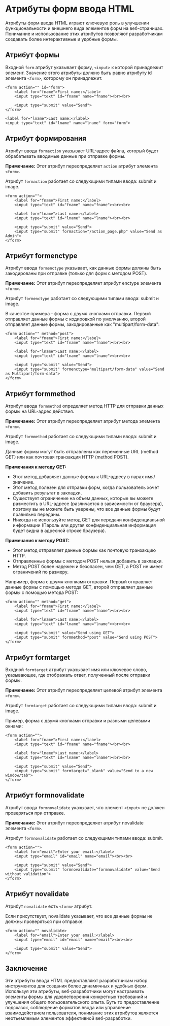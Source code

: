 # Атрибуты форм ввода HTML

Атрибуты форм ввода HTML играют ключевую роль в улучшении функциональности и внешнего вида элементов форм на веб-страницах. Понимание и использование этих атрибутов позволяют разработчикам создавать более интерактивные и удобные формы.

## Атрибут формы

Входной ``form`` атрибут указывает форму, ``<input>`` к которой принадлежит элемент. Значение этого атрибуты должно быть равно атрибуту id элемента ``<form>``, которому он принадлежит.

```
<form action="" id="form">
    <label for="fname">First name:</label>
    <input type="text" id="fname" name="fname"><br><br>

    <input type="submit" value="Send">
</form>

<label for="lname">Last name:</label>
<input type="text" id="lname" name="lname" form="form">
```

## Атрибут формирования

Атрибут ввода ``formaction`` указывает URL-адрес файла, который будет обрабатывать вводимые данные при отправке формы.

**Примечание:** Этот атрибут переопределяет ``action`` атрибут элемента ``<form>``.

Атрибут ``formaction`` работает со следующими типами ввода: submit и image.

```
<form action="">
    <label for="fname">First name:</label>
    <input type="text" id="fname" name="fname"><br><br>

    <label for="lname">Last name:</label>
    <input type="text" id="lname" name="lname"><br><br>

    <input type="submit" value="Send">
    <input type="submit" formaction="/action_page.php" value="Send as Admin">
</form>
```

## Атрибут formenctype

Атрибут ввода ``formenctype`` указывает, как данные формы должны быть закодированы при отправке (только для форм с методом POST).

**Примечание:** Этот атрибут переопределяет атрибут enctype элемента ``<form>``.

Атрибут ``formenctype`` работает со следующими типами ввода: submit и image.

В качестве примера - форма с двумя кнопками отправки. Первый отправляет данные формы с кодировкой по умолчанию, второй отправляет данные формы, закодированные как "multipart/form-data":

```
<form action="" method="post">
    <label for="fname">First name:</label>
    <input type="text" id="fname" name="fname"><br><br>

    <label for="lname">Last name:</label>
    <input type="text" id="lname" name="lname"><br><br>

    <input type="submit" value="Send">
    <input type="submit" formenctype="multipart/form-data" value="Send as Multipart/form-data">
</form>
```

## Атрибут formmethod

Атрибут ввода ``formmethod`` определяет метод HTTP для отправки данных формы на URL-адрес действия.

**Примечание:** Этот атрибут переопределяет атрибут метода элемента ``<form>``.

Атрибут ``formmethod`` работает со следующими типами ввода: submit и image.

Данные формы могут быть отправлены как переменные URL (method GET) или как почтовая транзакция HTTP (method POST).

**Примечания к методу GET:**

- Этот метод добавляет данные формы к URL-адресу в парах имя/значение.
- Этот метод полезен для отправки форм, когда пользователь хочет добавить результат в закладки.
- Существует ограничение на объем данных, которые вы можете разместить в URL-адресе (различается в зависимости от браузера), поэтому вы не можете быть уверены, что все данные формы будут правильно переданы.
- Никогда не используйте метод GET для передачи конфиденциальной информации (Пароль или другая конфиденциальная информация будет видна в адресной строке браузера).

**Примечания к методу POST:**

- Этот метод отправляет данные формы как почтовую транзакцию HTTP.
- Отправленные формы с методом POST нельзя добавить в закладки.
- Метод POST более надежен и безопасен, чем GET, а POST не имеет ограничений по размеру.

Например, форма с двумя кнопками отправки. Первый отправляет данные формы с помощью метода GET, второй отправляет данные формы с помощью метода POST:

```
<form action="" method="get">
    <label for="fname">First name:</label>
    <input type="text" id="fname" name="fname"><br><br>

    <label for="lname">Last name:</label>
    <input type="text" id="lname" name="lname"><br><br>

    <input type="submit" value="Send using GET">
    <input type="submit" formmethod="post" value="Send using POST">
</form>
```

## Атрибут formtarget

Входной ``formtarget`` атрибут указывает имя или ключевое слово, указывающее, где отображать ответ, полученный после отправки формы.

**Примечание:** Этот атрибут переопределяет целевой атрибут элемента ``<form>``.

Атрибут ``formtarget`` работает со следующими типами ввода: submit и image.

Пример, форма с двумя кнопками отправки и разными целевыми окнами:

```
<form action="">
    <label for="fname">First name:</label>
    <input type="text" id="fname" name="fname"><br><br>

    <label for="lname">Last name:</label>
    <input type="text" id="lname" name="lname"><br><br>

    <input type="submit" value="Send">
    <input type="submit" formtarget="_blank" value="Send to a new window/tab">
</form>
```

## Атрибут formnovalidate

Атрибут ввода ``formnovalidate`` указывает, что элемент ``<input>`` не должен проверяться при отправке.

**Примечание:** Этот атрибут переопределяет атрибут novalidate элемента ``<form>``.

Атрибут ``formnovalidate`` работает со следующими типами ввода: submit.

```
<form action="">
    <label for="email">Enter your email:</label>
    <input type="email" id="email" name="email"><br><br>

    <input type="submit" value="Send">
    <input type="submit" formnovalidate="formnovalidate" value="Send without validation">
</form>
```

## Атрибут novalidate

Атрибут ``novalidate`` есть ``<form>`` атрибут.

Если присутствует, novalidate указывает, что все данные формы не должны проверяться при отправке.

```
<form action="" novalidate>
    <label for="email">Enter your email:</label>
    <input type="email" id="email" name="email"><br><br>

    <input type="submit" value="Send">
</form>
```

## Заключение

Эти атрибуты ввода HTML предоставляют разработчикам набор инструментов для создания более динамичных и удобных форм. Используя эти атрибуты, веб-разработчики могут настраивать элементы формы для удовлетворения конкретных требований и улучшения общего пользовательского опыта. Буть то предоставление подсказок, соблюдение форматов ввода или управление взаимодействием пользователя, понимание этих атрибутов является неотъемлемым элементов эффективной веб-разработки.